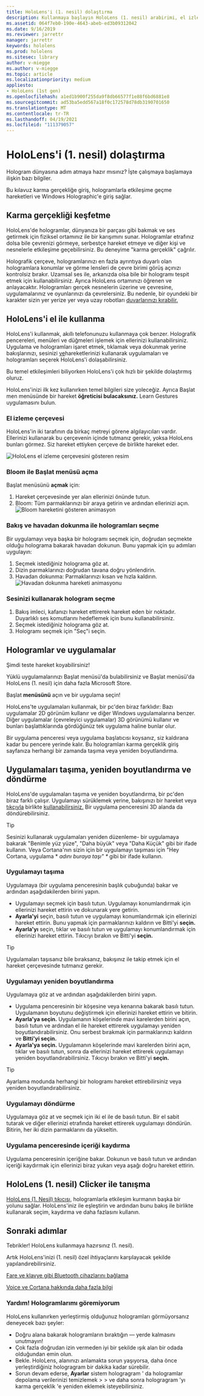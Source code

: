 ```yaml
---
title: HoloLens'i (1. nesil) dolaştırma
description: Kullanmaya başlayın HoloLens (1. nesil) arabirimi, el izleme özellikleri ve holografik uygulamaları kullanma hakkında kısa bir tur atabilirsiniz.
ms.assetid: 064f7eb0-190e-4643-abeb-ed3b09312042
ms.date: 9/16/2019
ms.reviewer: jarrettr
manager: jarrettr
keywords: hololens
ms.prod: hololens
ms.sitesec: library
author: v-miegge
ms.author: v-miegge
ms.topic: article
ms.localizationpriority: medium
appliesto:
- HoloLens (1st gen)
ms.openlocfilehash: a1ed1b900f255da9f8db66577f1e88f6bd6881e8
ms.sourcegitcommit: ad53ba5edd567a18f0c172578d78db3190701650
ms.translationtype: MT
ms.contentlocale: tr-TR
ms.lasthandoff: 04/19/2021
ms.locfileid: "111379057"
---
```

# <a name="getting-around-hololens-1st-gen"></a>HoloLens'i (1. nesil) dolaştırma

Hologram dünyasına adım atmaya hazır mısınız? İşte çalışmaya başlamaya ilişkin bazı bilgiler.

Bu kılavuz karma gerçekliğe giriş, hologramlarla etkileşime geçme hareketleri ve Windows Holographic'e giriş sağlar.

## <a name="discover-mixed-reality"></a>Karma gerçekliği keşfetme

HoloLens'de hologramlar, dünyanıza bir parçası gibi bakmak ve ses getirmek için fiziksel ortamınız ile bir karışımını sunar. Hologramlar etrafınız dolsa bile çevrenizi görmeye, serbestçe hareket etmeye ve diğer kişi ve nesnelerle etkileşime geçebilirsiniz. Bu deneyime "karma gerçeklik" çağrılır.

Holografik çerçeve, hologramlarınızı en fazla ayrıntıya duyarlı olan hologramlara konumlar ve görme lensleri de çevre birimi görüş açınızı kontrolsiz bırakır. Uzamsal ses ile, arkanızda olsa bile bir hologramı tespit etmek için kullanabilirsiniz. Ayrıca HoloLens ortamınızı öğrenen ve anlayacaktır. Hologramları gerçek nesnelerin üzerine ve çevresine, uygulamalarınız ve oyunlarınızı da çevrelersiniz. Bu nedenle, bir oyundeki bir karakter sizin yer yerize yer veya uzay robotları [duvarlarınızı kırabilir.](https://www.microsoft.com/store/apps/9nblggh5fv3j)

## <a name="use-hololens-with-your-hands"></a>HoloLens'i el ile kullanma

HoloLens'i kullanmak, akıllı telefonunuzu kullanmaya çok benzer. Holografik pencereleri, menüleri ve düğmeleri işlemek için ellerinizi kullanabilirsiniz.  Uygulama ve hologramları işaret etmek, tıklamak veya dokunmak yerine bakışlarınızı, sesinizi [ve](hololens-cortana.md)hareketlerinizi kullanarak uygulamaları ve hologramları seçerek HoloLens'i dolaşabilirsiniz.

Bu temel etkileşimleri biliyorken HoloLens'i çok hızlı bir şekilde dolaştırmış oluruz.

HoloLens'inizi ilk kez kullanırken temel bilgileri size yoleceğiz. Ayrıca Başlat men menüsünde bir hareket **öğreticisi bulacaksınız.** Learn Gestures uygulamasını bulun.

### <a name="the-hand-tracking-frame"></a>El izleme çerçevesi

HoloLens'in iki tarafının da birkaç metreyi görene algılayıcıları vardır. Ellerinizi kullanarak bu çerçevenin içinde tutmanız gerekir, yoksa HoloLens bunları görmez. Siz hareket ettiyken çerçeve de birlikte hareket eder.  

![HoloLens el izleme çerçevesini gösteren resim](./images/hololens-2-gesture-frame.png)

### <a name="open-the-start-menu-with-bloom"></a>Bloom ile Başlat menüsü açma

Başlat menüsünü **açmak** için:

1. Hareket çerçevesinde yer alan ellerinizi önünde tutun.
1. Bloom: Tüm parmaklarınızı bir araya getirin ve ardından ellerinizi açın.
  ![Bloom hareketini gösteren animasyon](./images/hololens-bloom.gif)

### <a name="select-holograms-with-gaze-and-air-tap"></a>Bakış ve havadan dokunma ile hologramları seçme

Bir uygulamayı veya başka bir hologramı seçmek için, doğrudan seçmekte olduğu holograma bakarak havadan dokunun. Bunu yapmak için şu adımları uygulayın:

1. Seçmek istediğiniz holograma göz at.
1. Dizin parmaklarınızı doğrudan tavana doğru yönlendirin.
1. Havadan dokunma: Parmaklarınızı kısan ve hızla kaldırın.
   ![Havadan dokunma hareketi animasyonu](./images/hololens-air-tap.gif)

### <a name="select-a-hologram-by-using-your-voice"></a>Sesinizi kullanarak hologram seçme

1. Bakış imleci, kafanızı hareket ettirerek hareket eden bir noktadır. Duyarlıklı ses komutlarını hedeflemek için bunu kullanabilirsiniz.
1. Seçmek istediğiniz holograma göz at.
1. Hologramı seçmek için "Seç"i seçin.

## <a name="holograms-and-apps"></a>Hologramlar ve uygulamalar

Şimdi teste hareket koyabilirsiniz!

Yüklü uygulamalarınızı Başlat menüsü'da bulabilirsiniz [](holographic-home.md) ve Başlat menüsü'da HoloLens (1. nesil) için daha fazla Microsoft Store.

Başlat **menüsünü** açın ve bir uygulama seçin!

HoloLens'te uygulamaları kullanmak, bir pc'den biraz farklıdır: Bazı uygulamalar 2D görünüm kullanır ve diğer Windows uygulamalarına benzer. Diğer uygulamalar (çevreleyici uygulamalar) 3D görünümü kullanır ve bunları başlattıklarında gördüğünüz tek uygulama haline bunlar olur.

Bir uygulama penceresi veya uygulama başlatıcısı koysanız, siz kaldırana kadar bu pencere yerinde kalır. Bu hologramları karma gerçeklik giriş sayfanıza herhangi bir zamanda taşıma veya yeniden boyutlandırma.

## <a name="move-resize-and-rotate-apps"></a>Uygulamaları taşıma, yeniden boyutlandırma ve döndürme

HoloLens'de uygulamaları taşıma ve yeniden boyutlandırma, bir pc'den biraz farklı çalışır. Uygulamayı sürüklemek yerine, bakışınızı bir hareket veya [tıkçıyla](https://support.microsoft.com/help/12644/hololens-use-gestures) birlikte [kullanabilirsiniz.](hololens1-clicker.md) Bir uygulama penceresini 3D alanda da döndürebilirsiniz.

> [!TIP]
> Sesinizi kullanarak uygulamaları yeniden düzenleme- bir uygulamaya bakarak "Benimle yüz yüze", "Daha büyük" veya "Daha Küçük" gibi bir ifade kullanın. Veya Cortana'nın sizin için bir uygulamayı taşıması için "Hey Cortana, uygulama \* *adını buraya taşı" \** gibi bir ifade kullanın.

### <a name="move-an-app"></a>Uygulamayı taşıma

Uygulamaya (bir uygulama penceresinin başlık çubuğunda) bakar ve ardından aşağıdakilerden birini yapın.

- Uygulamayı seçmek için basılı tutun. Uygulamayı konumlandırmak için ellerinizi hareket ettirin ve dokunarak yere getirin.
- **Ayarla'yi** seçin, basılı tutun ve uygulamayı konumlandırmak için ellerinizi hareket ettirin. Bunu yapmak için parmaklarınızı kaldırın ve Bitti'yi **seçin.**
- **Ayarla'yı** seçin, tıklar ve basılı tutun ve uygulamayı konumlandırmak için ellerinizi hareket ettirin. Tıkıcıyı bırakın ve Bitti'yi **seçin.**

> [!TIP]
> Uygulamaları taşısanız bile bıraksanız, bakışınız ile takip etmek için el hareket çerçevesinde tutmanız gerekir.

### <a name="resize-an-app"></a>Uygulamayı yeniden boyutlandırma

Uygulamaya göz at ve ardından aşağıdakilerden birini yapın.

- Uygulama penceresinin bir köşesine veya kenarına bakarak basılı tutun. Uygulamanın boyutunu değiştirmek için ellerinizi hareket ettirin ve bitirin.
- **Ayarla'ya seçin.** Uygulamanın köşelerinde mavi karelerden birini açın, basılı tutun ve ardından el ile hareket ettirerek uygulamayı yeniden boyutlandırabilirsiniz. Onu serbest bırakmak için parmaklarınızı kaldırın ve **Bitti'yi seçin.**
- **Ayarla'ya seçin.** Uygulamanın köşelerinde mavi karelerden birini açın, tıklar ve basılı tutun, sonra da ellerinizi hareket ettirerek uygulamayı yeniden boyutlandırabilirsiniz. Tıkıcıyı bırakın ve Bitti'yi **seçin.**

> [!TIP]
> Ayarlama modunda herhangi bir hologramı hareket ettirebilirsiniz veya yeniden boyutlandırabilirsiniz.

### <a name="rotate-an-app"></a>Uygulamayı döndürme

Uygulamaya göz at ve seçmek için iki el ile de basılı tutun. Bir el sabit tutarak ve diğer ellerinizi etrafında hareket ettirerek uygulamayı döndürün. Bitirin, her iki dizin parmaklarını da yükseltin.

### <a name="scroll-content-in-an-app-window"></a>Uygulama penceresinde içeriği kaydırma

Uygulama penceresinin içeriğine bakar. Dokunun ve basılı tutun ve ardından içeriği kaydırmak için ellerinizi biraz yukarı veya aşağı doğru hareket ettirin.

## <a name="meet-the-hololens-1st-gen-clicker"></a>HoloLens (1. nesil) Clicker ile tanışma

[HoloLens (1. Nesil) tıkıcısı,](hololens1-clicker.md) hologramlarla etkileşim kurmanın başka bir yolunu sağlar. [](hololens-connect-devices.md) HoloLens'iniz ile eşleştirin ve ardından bunu bakış ile birlikte kullanarak seçim, kaydırma ve daha fazlasını kullanın.

## <a name="next-steps"></a>Sonraki adımlar

Tebrikler! HoloLens kullanmaya hazırsınız (1. nesil).

Artık HoloLens'inizi (1. nesil) özel ihtiyaçlarını karşılayacak şekilde yapılandırebilirsiniz.

[Fare ve klavye gibi Bluetooth cihazlarını bağlama](hololens-connect-devices.md)

[Voice ve Cortana hakkında daha fazla bilgi](hololens-cortana.md)

### <a name="help-i-dont-see-my-holograms"></a>Yardım! Hologramlarımı göremiyorum

HoloLens kullanırken yerleştirmiş olduğunuz hologramları görmüyorsanız deneyecek bazı şeyler:

- Doğru alana bakarak hologramların bıraktığın &mdash; yerde kalmasını unutmayın!
- Çok fazla doğrudan izin vermeden iyi bir şekilde ışık alan bir odada olduğundan emin olun.
- Bekle. HoloLens, alanınızı anlamakta sorun yaşıyorsa, daha önce yerleştirdiğiniz hologragram bir dakika kadar sürebilir.
- Sorun devam ederse, **Ayarlar** sistem hologragram ' da hologramlar depolama verilerinizi temizlemek  >    >  ve daha sonra hologragram 'yı karma gerçeklik 'e yeniden eklemek isteyebilirsiniz.
